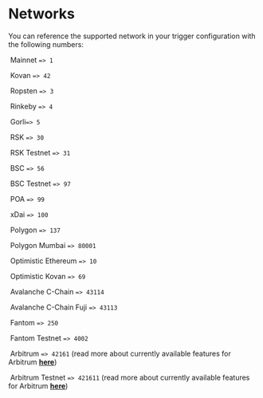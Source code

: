 # Networks

You can reference the supported network in your trigger configuration with the following numbers:

<img src="../.gitbook/assets/image (80) (1) (1).png" alt="" data-size="line"> Mainnet `=> 1`

<img src="../.gitbook/assets/image (85) (1) (1).png" alt="" data-size="line"> Kovan `=> 42`

<img src="../.gitbook/assets/image (73).png" alt="" data-size="line"> Ropsten `=> 3`

<img src="../.gitbook/assets/image (75) (1) (1).png" alt="" data-size="line"> Rinkeby `=> 4`

<img src="../.gitbook/assets/image (74) (1) (1).png" alt="" data-size="line"> Gorli`=> 5`

<img src="../.gitbook/assets/image (83) (1) (1) (1).png" alt="" data-size="line"> RSK `=> 30`

<img src="../.gitbook/assets/image (71).png" alt="" data-size="line"> RSK Testnet `=> 31`

<img src="../.gitbook/assets/image (82) (1) (1).png" alt="" data-size="line"> BSC `=> 56`

<img src="../.gitbook/assets/image (88) (1) (1).png" alt="" data-size="line"> BSC Testnet `=> 97`

<img src="../.gitbook/assets/image (86) (1) (1).png" alt="" data-size="line"> POA `=> 99`

<img src="../.gitbook/assets/image (84) (1) (1).png" alt="" data-size="line"> xDai `=> 100`

<img src="../.gitbook/assets/image (69) (1).png" alt="" data-size="line"> Polygon `=> 137`

<img src="../.gitbook/assets/image (70) (1).png" alt="" data-size="line"> Polygon Mumbai `=> 80001`

<img src="../.gitbook/assets/image (87) (1) (1).png" alt="" data-size="line"> Optimistic Ethereum `=> 10`

<img src="../.gitbook/assets/image (72).png" alt="" data-size="line"> Optimistic Kovan `=> 69`

<img src="../.gitbook/assets/image (81) (1).png" alt="" data-size="line"> Avalanche C-Chain `=> 43114`

<img src="../.gitbook/assets/image (79) (1) (1).png" alt="" data-size="line"> Avalanche C-Chain Fuji `=> 43113`

<img src="../.gitbook/assets/image (77) (1).png" alt="" data-size="line"> Fantom `=> 250`

<img src="../.gitbook/assets/image (78) (1).png" alt="" data-size="line"> Fantom Testnet `=> 4002`

<img src="../.gitbook/assets/image (82).png" alt="" data-size="line"> Arbitrum `=> 42161` (read more about currently available features for Arbitrum [**here**](../supported-networks-and-languages.md))

<img src="../.gitbook/assets/image (84).png" alt="" data-size="line"> Arbitrum Testnet `=> 421611` (read more about currently available features for Arbitrum [**here**](../supported-networks-and-languages.md))
